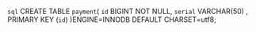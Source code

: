 
`sql`
CREATE TABLE `payment`(
`id` BIGINT NOT NULL,
`serial` VARCHAR(50) ,
PRIMARY KEY (`id`)
)ENGINE=INNODB DEFAULT CHARSET=utf8;
